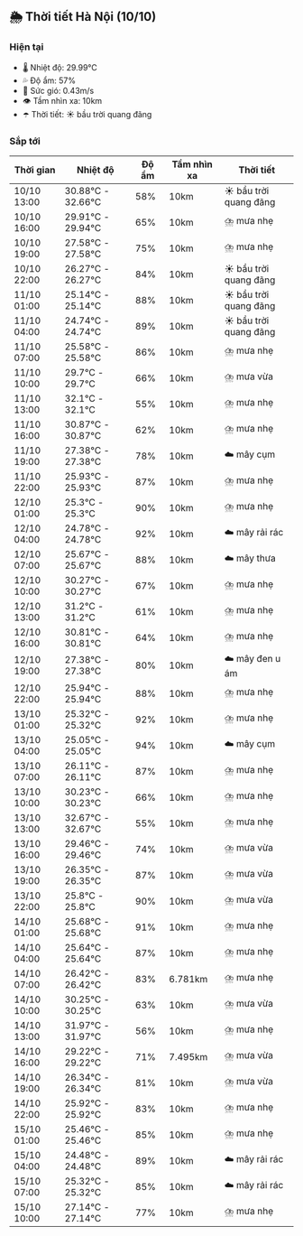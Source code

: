 ## 🌦️ Thời tiết Hà Nội (10/10)

### Hiện tại

- 🌡️ Nhiệt độ: 29.99℃
- 💦 Độ ẩm: 57%
- 💨 Sức gió: 0.43m/s
- 👁️ Tầm nhìn xa: 10km
- ☂️ Thời tiết: ☀️ bầu trời quang đãng

### Sắp tới

| Thời gian | Nhiệt độ | Độ ẩm | Tầm nhìn xa | Thời tiết |
| --- | --- | --- | --- | --- |
| 10/10 13:00 | 30.88℃ - 32.66℃ | 58% | 10km | ☀️ bầu trời quang đãng |
| 10/10 16:00 | 29.91℃ - 29.94℃ | 65% | 10km | ⛈️ mưa nhẹ |
| 10/10 19:00 | 27.58℃ - 27.58℃ | 75% | 10km | ⛈️ mưa nhẹ |
| 10/10 22:00 | 26.27℃ - 26.27℃ | 84% | 10km | ☀️ bầu trời quang đãng |
| 11/10 01:00 | 25.14℃ - 25.14℃ | 88% | 10km | ☀️ bầu trời quang đãng |
| 11/10 04:00 | 24.74℃ - 24.74℃ | 89% | 10km | ☀️ bầu trời quang đãng |
| 11/10 07:00 | 25.58℃ - 25.58℃ | 86% | 10km | ⛈️ mưa nhẹ |
| 11/10 10:00 | 29.7℃ - 29.7℃ | 66% | 10km | ⛈️ mưa vừa |
| 11/10 13:00 | 32.1℃ - 32.1℃ | 55% | 10km | ⛈️ mưa nhẹ |
| 11/10 16:00 | 30.87℃ - 30.87℃ | 62% | 10km | ⛈️ mưa nhẹ |
| 11/10 19:00 | 27.38℃ - 27.38℃ | 78% | 10km | ☁️ mây cụm |
| 11/10 22:00 | 25.93℃ - 25.93℃ | 87% | 10km | ⛈️ mưa nhẹ |
| 12/10 01:00 | 25.3℃ - 25.3℃ | 90% | 10km | ⛈️ mưa nhẹ |
| 12/10 04:00 | 24.78℃ - 24.78℃ | 92% | 10km | ☁️ mây rải rác |
| 12/10 07:00 | 25.67℃ - 25.67℃ | 88% | 10km | ☁️ mây thưa |
| 12/10 10:00 | 30.27℃ - 30.27℃ | 67% | 10km | ⛈️ mưa nhẹ |
| 12/10 13:00 | 31.2℃ - 31.2℃ | 61% | 10km | ⛈️ mưa nhẹ |
| 12/10 16:00 | 30.81℃ - 30.81℃ | 64% | 10km | ⛈️ mưa nhẹ |
| 12/10 19:00 | 27.38℃ - 27.38℃ | 80% | 10km | ☁️ mây đen u ám |
| 12/10 22:00 | 25.94℃ - 25.94℃ | 88% | 10km | ⛈️ mưa nhẹ |
| 13/10 01:00 | 25.32℃ - 25.32℃ | 92% | 10km | ⛈️ mưa nhẹ |
| 13/10 04:00 | 25.05℃ - 25.05℃ | 94% | 10km | ☁️ mây cụm |
| 13/10 07:00 | 26.11℃ - 26.11℃ | 87% | 10km | ⛈️ mưa nhẹ |
| 13/10 10:00 | 30.23℃ - 30.23℃ | 66% | 10km | ⛈️ mưa nhẹ |
| 13/10 13:00 | 32.67℃ - 32.67℃ | 55% | 10km | ⛈️ mưa nhẹ |
| 13/10 16:00 | 29.46℃ - 29.46℃ | 74% | 10km | ⛈️ mưa vừa |
| 13/10 19:00 | 26.35℃ - 26.35℃ | 87% | 10km | ⛈️ mưa vừa |
| 13/10 22:00 | 25.8℃ - 25.8℃ | 90% | 10km | ⛈️ mưa vừa |
| 14/10 01:00 | 25.68℃ - 25.68℃ | 91% | 10km | ⛈️ mưa nhẹ |
| 14/10 04:00 | 25.64℃ - 25.64℃ | 87% | 10km | ⛈️ mưa nhẹ |
| 14/10 07:00 | 26.42℃ - 26.42℃ | 83% | 6.781km | ⛈️ mưa nhẹ |
| 14/10 10:00 | 30.25℃ - 30.25℃ | 63% | 10km | ⛈️ mưa vừa |
| 14/10 13:00 | 31.97℃ - 31.97℃ | 56% | 10km | ⛈️ mưa nhẹ |
| 14/10 16:00 | 29.22℃ - 29.22℃ | 71% | 7.495km | ⛈️ mưa vừa |
| 14/10 19:00 | 26.34℃ - 26.34℃ | 81% | 10km | ⛈️ mưa vừa |
| 14/10 22:00 | 25.92℃ - 25.92℃ | 83% | 10km | ⛈️ mưa nhẹ |
| 15/10 01:00 | 25.46℃ - 25.46℃ | 85% | 10km | ⛈️ mưa nhẹ |
| 15/10 04:00 | 24.48℃ - 24.48℃ | 89% | 10km | ☁️ mây rải rác |
| 15/10 07:00 | 25.32℃ - 25.32℃ | 85% | 10km | ☁️ mây rải rác |
| 15/10 10:00 | 27.14℃ - 27.14℃ | 77% | 10km | ⛈️ mưa nhẹ |
